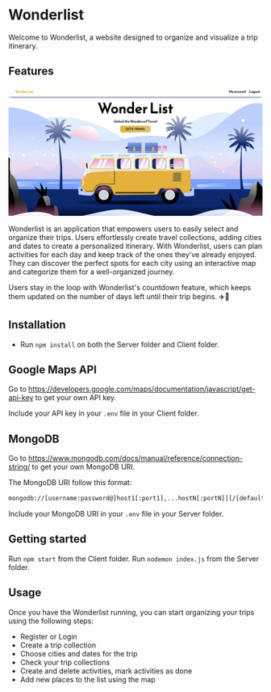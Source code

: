 # Wonderlist

Welcome to Wonderlist, a website designed to organize and visualize a trip itinerary.

## Features

![alt text](/client/public/main-page.png)

Wonderlist is an application that empowers users to easily select and organize their trips. Users effortlessly create travel collections, adding cities and dates to create a personalized itinerary. With Wonderlist, users can plan activities for each day and keep track of the ones they've already enjoyed. They can discover the perfect spots for each city using an interactive map and categorize them for a well-organized journey.

Users stay in the loop with Wonderlist's countdown feature, which keeps them updated on the number of days left until their trip begins. ✈️🌴

## Installation

- Run `npm install` on both the Server folder and Client folder.

## Google Maps API

Go to https://developers.google.com/maps/documentation/javascript/get-api-key to get your own API key.

Include your API key in your `.env` file in your Client folder.

## MongoDB

Go to https://www.mongodb.com/docs/manual/reference/connection-string/ to get your own MongoDB URI.

The MongoDB URI follow this format:

```bash
mongodb://[username:password@]host1[:port1],...hostN[:portN]][/[defaultauthdb][?options]]
```

Include your MongoDB URI in your `.env` file in your Server folder.

## Getting started

Run `npm start` from the Client folder.
Run `nodemon index.js` from the Server folder.

## Usage

Once you have the Wonderlist running, you can start organizing your trips using the following steps:

- Register or Login
- Create a trip collection
- Choose cities and dates for the trip
- Check your trip collections
- Create and delete activities, mark activities as done
- Add new places to the list using the map
